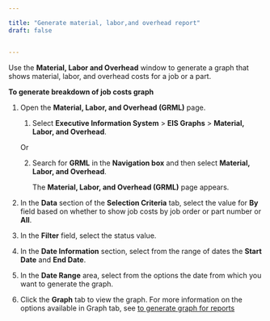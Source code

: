 ```yaml
---

title: "Generate material, labor,and overhead report"
draft: false


---
```


Use the **Material, Labor and Overhead** window to generate a graph that shows material, labor, and overhead costs for a job or a part.

**To generate breakdown of job costs graph**

1.  Open the **Material, Labor, and Overhead (GRML)** page.

    1.  Select **Executive Information System** \> **EIS Graphs** \> **Material, Labor, and Overhead**.

    Or

    2.  Search for **GRML** in the **Navigation box** and then select **Material, Labor, and Overhead**.

        The **Material, Labor, and Overhead (GRML)** page appears.

2.  In the **Data** section of the **Selection Criteria** tab, select the value for **By** field based on whether to show job costs by job order or part number or **All**.

3.  In the **Filter** field, select the status value.

4.  In the **Date Information** section, select from the range of dates the **Start Date** and **End Date**.

5.  In the **Date Range** area, select from the options the date from which you want to generate the graph.

6.  Click the **Graph** tab to view the graph. For more information on the options available in Graph tab, see [to generate graph for reports]()
